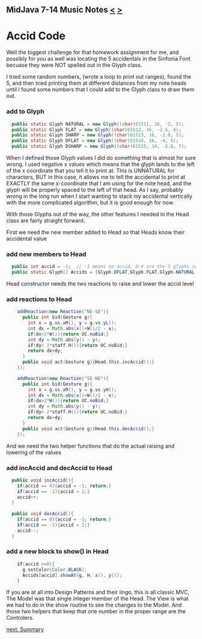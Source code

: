 ## MidJava 7-14 Music Notes [&LT;](MJ0713.md) [&GT;](MJ0801.md)
# Accid Code

Well the biggest challenge for that homework assignment for me, and possibly for you as well was locating the 5 accidentals in the Sinfonia Font becuase they were NOT spelled out in the Glyph class.

I tried some random numbers,  (wrote a loop to print out ranges), found the 5, and then tried printing them at different distances from my note heads until I found some numbers that I could add to the Glyph class to draw them out. 

### add to Glyph
```java
  public static Glyph NATURAL = new Glyph((char)61511, 16, -2, 5);
  public static Glyph FLAT = new Glyph((char)61512, 16, -2.5, 4);
  public static Glyph SHARP = new Glyph((char)61513, 16, -2.8, 5);
  public static Glyph DFLAT = new Glyph((char)61514, 16, -4, 5);
  public static Glyph DSHARP = new Glyph((char)61515, 16, -2.8, 7);
```

When I defined those Glyph values I did do something that is almost for sure wrong. I used negative x values which means that the glyph lands to the left of the x coordinate that you tell it to print at. This is UNNATURAL for characters, BUT in this case, it allows me to tell the accidental to print at EXACTLY the same x-coordinate that I am using for the note head, and the glyph will be properly spaced to the left of that head. As I say, probably wrong in the long run when I start wanting to stack my accidental vertically with the more complicated algorithm, but it is good enough for now.

With those Glyphs out of the way, the other features I needed in the Head class are fairly straight forward.
   
First we need the new member added to Head so that Heads know their accidental value

### add new members to Head
```java
  public int accid = -1;  // -1 means no accid, 0-4 are the 5 glyphs in Accids
  public static Glyph[] Accids = {Glyph.DFLAT,Glyph.FLAT,Glyph.NATURAL,Glyph.SHARP,Glyph.DSHARP};
```

Head constructor needs the two reactions to raise and lower the accid level

### add reactions to Head    
```java
    addReaction(new Reaction("NE-SE"){
      public int bid(Gesture g){
        int x = g.vs.xM(), y = g.vs.yL();
        int dx = Math.abs(x()+W()/2 - x);
        if(dx>2*W()){return UC.noBid;}
        int dy = Math.abs(y() - y);
        if(dy> 2*staff.H()){return UC.noBid;}
        return dx+dy;
      }
      public void act(Gesture g){Head.this.incAccid();}
    });

    addReaction(new Reaction("SE-NE"){
      public int bid(Gesture g){
        int x = g.vs.xM(), y = g.vs.yH();
        int dx = Math.abs(x()+W()/2 - x);
        if(dx>2*W()){return UC.noBid;}
        int dy = Math.abs(y() - y);
        if(dy> 2*staff.H()){return UC.noBid;}
        return dx+dy;
      }
      public void act(Gesture g){Head.this.decAccid();}
    });
```

And we need the two helper functions that do the actual raising and lowering of the values

### add incAccid and decAccid to Head
```java
  public void incAccid(){
    if(accid == 4){accid = -1; return;}
    if(accid == -1){accid = 2;}
    accid++;
  }
  
  public void decAccid(){
    if(accid == 0){accid = -1; return;}
    if(accid == -1){accid = 2;}
    accid--;
  }
```

### add a new block to show() in Head
```java
    if(accid >=0){
      g.setColor(Color.BLACK);
      Accids[accid].showAt(g, H, x(), y());
    }
```

If you are at all into Design Patterns and their lingo, this is all classic MVC, The Model was that single integer member of the Head. The View is what we had to do in the show routine to see the changes to the Model. And those two helpers that keep that one number in the proper range are the Controlers.

[next: Summary](MJ0801.md)